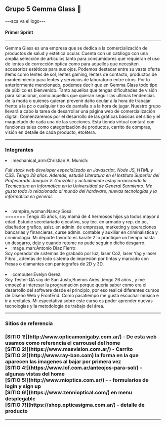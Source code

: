 <h2>Grupo 5 Gemma Glass 👋</h2>

---aca va el logo---
<h4>Primer Sprint</h4>
<hr>
<p>Gemma Glass es una empresa que se dedica a la comercialización de productos de salud y estética ocular. Cuenta con un catálogo con una amplia selección de artículos tanto para consumidores que requieran el uso de lentes de corrección óptica como para aquellos que necesiten accesorios estéticos para sus ojos. Podemos destacar entre su vasta oferta ítems como lentes de sol, lentes gaming, lentes de contacto, productos de mantenimiento para lentes y servicios de laboratorio entre otros.
Por lo anteriormente mencionado, podemos decir que en Gemma Glass todo tipo de público es bienvenido. Tanto aquellos que tengas dificultades de visión para solucionar, como aquellos que quieran seguir las ultimas tendencias de la moda o quienes quieran prevenir daño ocular a la hora de trabajar frente a la pc o cualquier tipo de pantalla o a la hora de jugar.
Nuestro grupo llevará a cabo la tarea de desarrollar una página web de comercialización digital. Comenzaremos por el desarrollo de las gráficas básicas del sitio y el maquetado de cada una de las secciones. Esta tienda virtual contará con funciones tales como categorización de productos, carrito de compras, visión en detalle de cada producto, etcétera.</p>
<hr>
<h3>Integrantes</h3>
  <li>:mechanical_arm:Christian A. Munich:</li>

<p><em> Full stack web developer especializado en Javascript, Node JS, HTML y CSS. Tengo 28 años. Además, estudié Literatura en el Instituto Superior del Profesorado Joaquín V. González y actualmente estoy arrancando la Tecnicatura en Informática en la Universidad de General Sarmiento. Me gusta todo lo relacionado al mundo del hardware, nuevas tecnologías y la informática en general.</em> </p>
<br>
  <li>:vampire_woman:Nancy Sosa:</li>
=======
  Tengo 45 años, soy mamá de 4 hermosos hijos ya todos mayor d edad. Estudie secretariado ejecutivo, soy tec. en armado y rep. de pc, diseñador grafico, asist. en admin. de empresas, marketing y operaciones bancarias y financieras, curse admin. contable y auxiliar en criminalistica y criminologia. Mi deporte favorito es karate 2 lo practique un tiempo hasta un desgarro, deje y cuando retome no pude seguir x dicho desgarro. 
  <li>:mage_man:Antonio Diaz Fierro:</li>
  Soy operador de sistemas de grabado por luz, laser Co2, laser Yag y laser Fibra , además de todo
sistema de impresión por tintas y marcado con fresas o diamantes con pantografos de 2D y 3D.
 <br>
  <br>
  
  <li>:computer:Evelyn Gerez:</li>
  Soy Tester-QA soy de San Justo,Buenos Aires ,tengo 26 años , y me empezó a interesar la programación porque quería saber como era el desarrollo del software desde el principio, por eso realicé diferentes cursos de Diseño Web y FrontEnd. Como pasatiempo me gusta escuchar música e ir a recitales. 
  Mi espectativa sobre este curso es poder aprender nuevas tecnologias y la metodología de trabajo del área.
</h4>

  
<hr>
<h3>Sitios de referencia<h3>
 [SITIO 1!](http://www.opticamonigaby.com.ar/) - De esta web usamos como referencia el carrousel del home <br>
 [SITIO 2!](https://www.masvision.com.ar/) - Carrito <br>
 [SITIO 3!](http://www.ray-ban.com)  la forma en la que aparecen las imagenes al bajar por primera vez <br>
 [SITIO 4!](https://www.lof.com.ar/anteojos-para-sol/) - algunas vistas del home <br>
 [SITIO 5!](http://www.mioptica.com.ar/) - - formularios de login y sign up <br>
 [SITIO 6!](https://www.zennioptical.com/) en menu desplegable <br>
 [SITIO 7!](https://shop.opticasigma.com.ar/) - detalle de producto
 <hr>
 


